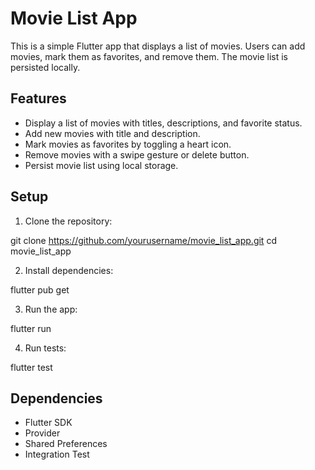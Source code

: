 # Movie List App

This is a simple Flutter app that displays a list of movies. Users can add movies, mark them as favorites, and remove them. The movie list is persisted locally.

## Features

- Display a list of movies with titles, descriptions, and favorite status.
- Add new movies with title and description.
- Mark movies as favorites by toggling a heart icon.
- Remove movies with a swipe gesture or delete button.
- Persist movie list using local storage.

## Setup

1. Clone the repository:

git clone https://github.com/yourusername/movie_list_app.git
cd movie_list_app


2. Install dependencies:

flutter pub get


3. Run the app:

flutter run


4. Run tests:

flutter test


## Dependencies

- Flutter SDK
- Provider
- Shared Preferences
- Integration Test
